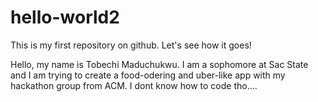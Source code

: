 # hello-world2
This is my first repository on github. Let's see how it goes!

Hello, my name is Tobechi Maduchukwu. I am a sophomore at Sac State and I am trying to create a food-odering and uber-like app with my hackathon group from ACM. I dont know how to code tho....
